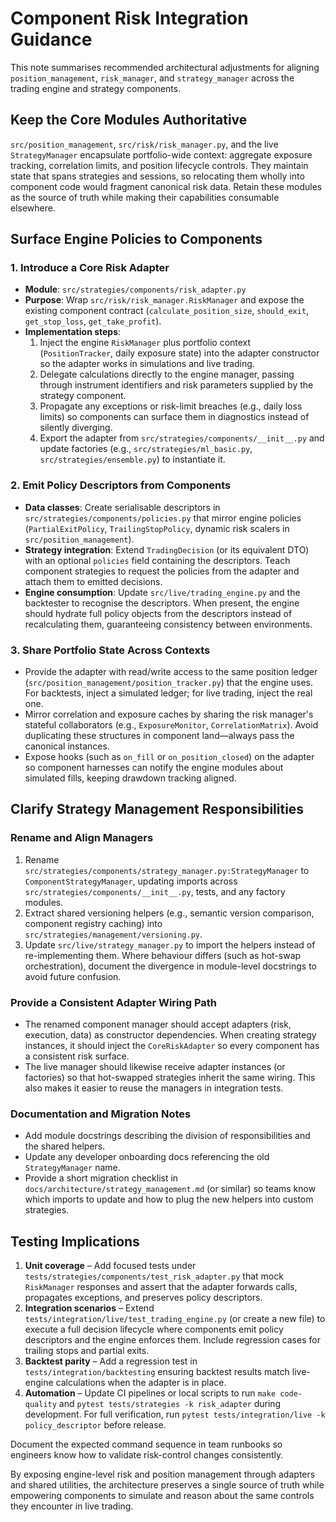 # Component Risk Integration Guidance

This note summarises recommended architectural adjustments for aligning `position_management`, `risk_manager`, and `strategy_manager` across the trading engine and strategy components.

## Keep the Core Modules Authoritative

`src/position_management`, `src/risk/risk_manager.py`, and the live `StrategyManager` encapsulate portfolio-wide context: aggregate exposure tracking, correlation limits, and position lifecycle controls. They maintain state that spans strategies and sessions, so relocating them wholly into component code would fragment canonical risk data. Retain these modules as the source of truth while making their capabilities consumable elsewhere.

## Surface Engine Policies to Components

### 1. Introduce a Core Risk Adapter

- **Module**: `src/strategies/components/risk_adapter.py`
- **Purpose**: Wrap `src/risk/risk_manager.RiskManager` and expose the existing component contract (`calculate_position_size`, `should_exit`, `get_stop_loss`, `get_take_profit`).
- **Implementation steps**:
  1. Inject the engine `RiskManager` plus portfolio context (`PositionTracker`, daily exposure state) into the adapter constructor so the adapter works in simulations and live trading.
  2. Delegate calculations directly to the engine manager, passing through instrument identifiers and risk parameters supplied by the strategy component.
  3. Propagate any exceptions or risk-limit breaches (e.g., daily loss limits) so components can surface them in diagnostics instead of silently diverging.
  4. Export the adapter from `src/strategies/components/__init__.py` and update factories (e.g., `src/strategies/ml_basic.py`, `src/strategies/ensemble.py`) to instantiate it.

### 2. Emit Policy Descriptors from Components

- **Data classes**: Create serialisable descriptors in `src/strategies/components/policies.py` that mirror engine policies (`PartialExitPolicy`, `TrailingStopPolicy`, dynamic risk scalers in `src/position_management`).
- **Strategy integration**: Extend `TradingDecision` (or its equivalent DTO) with an optional `policies` field containing the descriptors. Teach component strategies to request the policies from the adapter and attach them to emitted decisions.
- **Engine consumption**: Update `src/live/trading_engine.py` and the backtester to recognise the descriptors. When present, the engine should hydrate full policy objects from the descriptors instead of recalculating them, guaranteeing consistency between environments.

### 3. Share Portfolio State Across Contexts

- Provide the adapter with read/write access to the same position ledger (`src/position_management/position_tracker.py`) that the engine uses. For backtests, inject a simulated ledger; for live trading, inject the real one.
- Mirror correlation and exposure caches by sharing the risk manager's stateful collaborators (e.g., `ExposureMonitor`, `CorrelationMatrix`). Avoid duplicating these structures in component land—always pass the canonical instances.
- Expose hooks (such as `on_fill` or `on_position_closed`) on the adapter so component harnesses can notify the engine modules about simulated fills, keeping drawdown tracking aligned.

## Clarify Strategy Management Responsibilities

### Rename and Align Managers

1. Rename `src/strategies/components/strategy_manager.py:StrategyManager` to `ComponentStrategyManager`, updating imports across `src/strategies/components/__init__.py`, tests, and any factory modules.
2. Extract shared versioning helpers (e.g., semantic version comparison, component registry caching) into `src/strategies/management/versioning.py`.
3. Update `src/live/strategy_manager.py` to import the helpers instead of re-implementing them. Where behaviour differs (such as hot-swap orchestration), document the divergence in module-level docstrings to avoid future confusion.

### Provide a Consistent Adapter Wiring Path

- The renamed component manager should accept adapters (risk, execution, data) as constructor dependencies. When creating strategy instances, it should inject the `CoreRiskAdapter` so every component has a consistent risk surface.
- The live manager should likewise receive adapter instances (or factories) so that hot-swapped strategies inherit the same wiring. This also makes it easier to reuse the managers in integration tests.

### Documentation and Migration Notes

- Add module docstrings describing the division of responsibilities and the shared helpers.
- Update any developer onboarding docs referencing the old `StrategyManager` name.
- Provide a short migration checklist in `docs/architecture/strategy_management.md` (or similar) so teams know which imports to update and how to plug the new helpers into custom strategies.

## Testing Implications

1. **Unit coverage** – Add focused tests under `tests/strategies/components/test_risk_adapter.py` that mock `RiskManager` responses and assert that the adapter forwards calls, propagates exceptions, and preserves policy descriptors.
2. **Integration scenarios** – Extend `tests/integration/live/test_trading_engine.py` (or create a new file) to execute a full decision lifecycle where components emit policy descriptors and the engine enforces them. Include regression cases for trailing stops and partial exits.
3. **Backtest parity** – Add a regression test in `tests/integration/backtesting` ensuring backtest results match live-engine calculations when the adapter is in place.
4. **Automation** – Update CI pipelines or local scripts to run `make code-quality` and `pytest tests/strategies -k risk_adapter` during development. For full verification, run `pytest tests/integration/live -k policy_descriptor` before release.

Document the expected command sequence in team runbooks so engineers know how to validate risk-control changes consistently.

By exposing engine-level risk and position management through adapters and shared utilities, the architecture preserves a single source of truth while empowering components to simulate and reason about the same controls they encounter in live trading.
